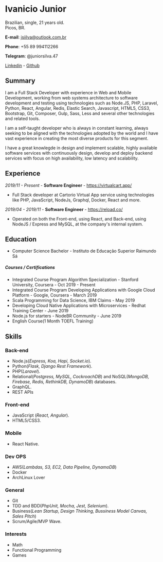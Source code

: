
# Ivanicio Junior

Brazilian, single, 21 years old.  
Picos, BR.  

**E-mail**: [jsiilva@outlook.com.br](mailto:jsiilva@outlook.com.br)

**Phone**: +55 89 994112266

**Telegram**: @juniorsilva.47

[Linkedin](https://www.linkedin.com/in/jsilva49/) -  [Github](https://github.com/jsiilva1/)

## Summary
I am a Full Stack Developer with experience in Web and Mobile Development, working from web systems architecture to software development and testing using technologies such as Node.JS, PHP,  Laravel, Python, React, Angular, Redis, Elastic Search, Javascript, HTML5, CSS3, Bootstrap, Git, Composer, Gulp, Sass, Less and several other technologies and related tools.

I am a self-taught developer who is always in constant learning, always seeking to be aligned with the technologies adopted by the world and I have vast experience in creating the most diverse products for this segment.

I have a great knowlegde in design and implement scalable, highly available software services with continuously design, develop and deploy backend services with focus on high availability, low latency and scalability.

## Experience

*2019/11 - Present* - **Software Engineer** - <https://virtualcart.app/>  
- Full Stack developer at Cartorio Virtual App service using technologies like PHP, JavaScript, NodeJs, Graphql, Docker, React and more.

*2019/04 - 2019/11* - **Software Engineer** - <https://reload.co/> 
- Operated on both the Front-end, using React, and Back-end, using NodeJS / Express and MySQL, at the company's internal system.

## Education

- Computer Science Bachelor - Instituto de Educação Superior Raimundo Sá

##### Courses / Certifications

- Integrated Course Program Algorithm Specialization - Stanford University, Coursera - Oct 2019 - Present
- Integrated Course Program Developing Applications with Google Cloud Platform - Google, Coursera - March 2019
- Scala Programming for Data Science, IBM Claims - May 2019
- Developing Cloud Native Applications with Microservices - Redhat Training Center - June 2019
- Node.js for starters - NodeBR Community - June 2019
- English Course(1 Month TOEFL Training)

## Skills

### Back-end

- Node.js(*Express, Koa, Hapi, Socket.io*).
- Python(*Flask, Django Rest Framework*).
- PHP(*Laravel*).
- Relational(*Postgress, MySQL, CockroachDB*) and NoSQL(*MongoDB, Firebase, Redis, RethinkDB, DynamoDB*) databases.
- GraphQL.
- REST APIs

### Front-end

- JavaScript (*React, Angular*).
- HTML5/CSS3.

### Mobile

- React Native.

### Dev OPS

- AWS(*Lambdas, S3, EC2, Data Pipeline, DynamoDB*)
- Docker
- ArchLinux Lover

### General

- Git
- TDD and BDD(*PhpUnit, Mocha, Jest, Selenium*).
- Business(*Lean Startup, Design Thinking, Bussiness Model Canvas, Sales Pitch*)
- Scrum/Agile/MVP Wave.

### Interests

- Math
- Functional Programming
- Games
